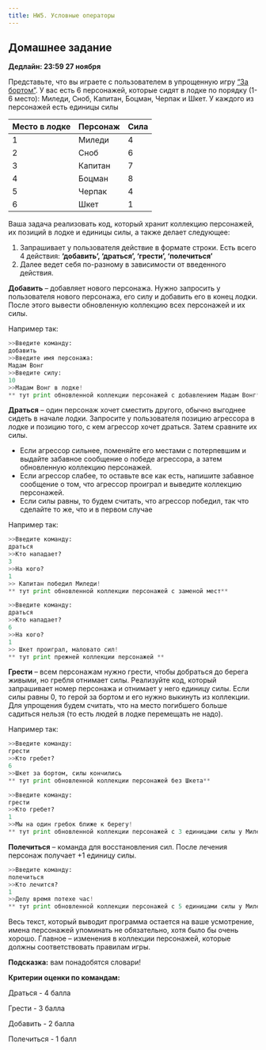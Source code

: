 ```yaml
---
title: HW5. Условные операторы
---
```


## Домашнее задание

**Дедлайн: 23:59 27 ноября**

Представьте, что вы играете с пользователем в упрощенную игру [“За бортом”](https://www.mosigra.ru/Lifeboat/rules/). У вас есть 6 персонажей, которые сидят в лодке по порядку (1-6 место): Миледи, Сноб, Капитан, Боцман, Черпак и Шкет. У каждого из персонажей есть единицы силы

| Место в лодке | Персонаж | Сила |
| --- | --- | --- |
| 1 | Миледи | 4 |
| 2 | Сноб | 6 |
| 3 | Капитан | 7 |
| 4 | Боцман | 8 |
| 5 | Черпак | 4 |
| 6 | Шкет | 1 |

Ваша задача реализовать код, который хранит коллекцию персонажей, их позиций в лодке и единицы силы, а также делает следующее:

1. Запрашивает у пользователя действие в формате строки. Есть всего 4 действия: **‘добавить’, ‘драться’, ‘грести’, ‘полечиться’**
2. Далее ведет себя по-разному в зависимости от введенного действия.

**Добавить** – добавляет нового персонажа. Нужно запросить у пользователя нового персонажа, его силу и добавить его в конец лодки. После этого вывести обновленную коллекцию всех персонажей и их силы. 

Например так:

```python
>>Введите команду:
добавить
>>Введите имя персонажа:
Мадам Вонг
>>Введите силу:
10
>>Мадам Вонг в лодке!
** тут print обновленной коллекции персонажей с добавлением Мадам Вонг**
```

**Драться** – один персонаж хочет сместить другого, обычно выгоднее сидеть в начале лодки. Запросите у пользователя позицию агрессора в лодке и позицию того, с кем агрессор хочет драться. Затем сравните их силы.

- Если агрессор сильнее, поменяйте его местами с потерпевшим и выдайте забавное сообщение о победе агрессора, а затем обновленную коллекцию персонажей.
- Если агрессор слабее, то оставьте все как есть, напишите забавное сообщение о том, что агрессор проиграл и выведите коллекцию персонажей.
- Если силы равны, то будем считать, что агрессор победил, так что сделайте то же, что и в первом случае

Например так:

```python
>>Введите команду:
драться
>>Кто нападает?
3
>>На кого?
1
>> Капитан победил Миледи!
** тут print обновленной коллекции персонажей с заменой мест**
```

```python
>>Введите команду:
драться
>>Кто нападает?
6
>>На кого?
1
>> Шкет проиграл, маловато сил!
** тут print прежней коллекции персонажей **
```

**Грести** – всем персонажам нужно грести, чтобы добраться до берега живыми, но гребля отнимает силы. Реализуйте код, который запрашивает номер персонажа и отнимает у него единицу силы. Если силы равны 0, то герой за бортом и его нужно выкинуть из коллекции. Для упрощения будем считать, что на место погибшего больше садиться нельзя (то есть людей в лодке перемещать не надо).

Например так:

```python
>>Введите команду:
грести
>>Кто гребет?
6
>>Шкет за бортом, силы кончились
** тут print обновленной коллекции персонажей без Шкета**
```

```python
>>Введите команду:
грести
>>Кто гребет?
1
>>Мы на один гребок ближе к берегу!
** тут print обновленной коллекции персонажей с 3 единицами силы у Миледи**
```

**Полечиться** – команда для восстановления сил. После лечения персонаж получает +1 единицу силы.

```python
>>Введите команду:
полечиться
>>Кто лечится?
1
>>Делу время потехе час!
** тут print обновленной коллекции персонажей с 5 единицами силы у Миледи**
```

Весь текст, который выводит программа остается на ваше усмотрение, имена персонажей упоминать не обязательно, хотя было бы очень хорошо. Главное – изменения в коллекции персонажей, которые должны соответствовать правилам игры.

**Подсказка:** вам понадобятся словари!

**Критерии оценки по командам:**

Драться - 4 балла

Грести - 3 балла

Добавить - 2 балла

Полечиться - 1 балл
